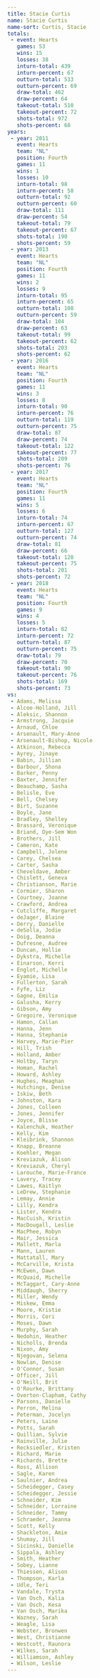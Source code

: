 ```yaml
---
title: Stacie Curtis
name: Stacie Curtis
name-sort: Curtis, Stacie
totals:
 - event: Hearts
   games: 53
   wins: 15
   losses: 38
   inturn-total: 439
   inturn-percent: 67
   outturn-total: 533
   outturn-percent: 69
   draw-total: 462
   draw-percent: 64
   takeout-total: 510
   takeout-percent: 72
   shots-total: 972
   shots-percent: 68
years:
 - year: 2011
   event: Hearts
   team: "NL"
   position: Fourth
   games: 11
   wins: 1
   losses: 10
   inturn-total: 98
   inturn-percent: 58
   outturn-total: 92
   outturn-percent: 60
   draw-total: 111
   draw-percent: 54
   takeout-total: 79
   takeout-percent: 67
   shots-total: 190
   shots-percent: 59
 - year: 2013
   event: Hearts
   team: "NL"
   position: Fourth
   games: 11
   wins: 2
   losses: 9
   inturn-total: 95
   inturn-percent: 65
   outturn-total: 108
   outturn-percent: 59
   draw-total: 104
   draw-percent: 63
   takeout-total: 99
   takeout-percent: 62
   shots-total: 203
   shots-percent: 62
 - year: 2016
   event: Hearts
   team: "NL"
   position: Fourth
   games: 11
   wins: 3
   losses: 8
   inturn-total: 90
   inturn-percent: 76
   outturn-total: 119
   outturn-percent: 75
   draw-total: 87
   draw-percent: 74
   takeout-total: 122
   takeout-percent: 77
   shots-total: 209
   shots-percent: 76
 - year: 2017
   event: Hearts
   team: "NL"
   position: Fourth
   games: 11
   wins: 5
   losses: 6
   inturn-total: 74
   inturn-percent: 67
   outturn-total: 127
   outturn-percent: 74
   draw-total: 81
   draw-percent: 66
   takeout-total: 120
   takeout-percent: 75
   shots-total: 201
   shots-percent: 72
 - year: 2018
   event: Hearts
   team: "NL"
   position: Fourth
   games: 9
   wins: 4
   losses: 5
   inturn-total: 82
   inturn-percent: 72
   outturn-total: 87
   outturn-percent: 75
   draw-total: 79
   draw-percent: 70
   takeout-total: 90
   takeout-percent: 76
   shots-total: 169
   shots-percent: 73
vs:
 - Adams, Melissa
 - Alcoe-Holland, Jill
 - Aleksic, Shannon
 - Armstrong, Jacquie
 - Arnaud, Chloe
 - Arsenault, Mary-Anne
 - Arsenault-Bishop, Nicole
 - Atkinson, Rebecca
 - Ayrey, Jinaye
 - Babin, Jillian
 - Barbour, Shona
 - Barker, Penny
 - Baxter, Jennifer
 - Beauchamp, Sasha
 - Belisle, Eve
 - Bell, Chelsey
 - Birt, Suzanne
 - Boyle, Jane
 - Bradley, Shelley
 - Brassard, Veronique
 - Briand, Oye-Sem Won
 - Brothers, Jill
 - Cameron, Kate
 - Campbell, Jolene
 - Carey, Chelsea
 - Carter, Sasha
 - Cheveldave, Amber
 - Chislett, Geneva
 - Christianson, Marie
 - Cormier, Sharon
 - Courtney, Joanne
 - Crawford, Andrea
 - Cutcliffe, Margaret
 - deJager, Blaine
 - Derry, Danielle
 - deSolla, Jodie
 - Doig, Deanna
 - Dufresne, Audree
 - Duncan, Hollie
 - Dykstra, Michelle
 - Einarson, Kerri
 - Englot, Michelle
 - Eyamie, Lisa
 - Fullerton, Sarah
 - Fyfe, Liz
 - Gagne, Emilia
 - Galusha, Kerry
 - Gibson, Amy
 - Gregoire, Veronique
 - Hamon, Callan
 - Hanna, Jenn
 - Hanna, Stephanie
 - Harvey, Marie-Pier
 - Hill, Trish
 - Holland, Amber
 - Holtby, Taryn
 - Homan, Rachel
 - Howard, Ashley
 - Hughes, Meaghan
 - Hutchings, Denise
 - Iskiw, Beth
 - Johnston, Kara
 - Jones, Colleen
 - Jones, Jennifer
 - Joyce, Blisse
 - Kalenchuk, Heather
 - Kelly, Kim
 - Kleibrink, Shannon
 - Knapp, Breanne
 - Koehler, Megan
 - Kreviazuk, Alison
 - Kreviazuk, Cheryl
 - Larouche, Marie-France
 - Lavery, Tracey
 - Lawes, Kaitlyn
 - LeDrew, Stephanie
 - Lemay, Annie
 - Lilly, Kendra
 - Lister, Kendra
 - MacCuish, Kristin
 - MacDougall, Leslie
 - MacPhee, Robyn
 - Mair, Jessica
 - Mallett, Marla
 - Mann, Lauren
 - Mattatall, Mary
 - McCarville, Krista
 - McEwen, Dawn
 - McQuaid, Michelle
 - McTaggart, Cary-Anne
 - Middaugh, Sherry
 - Miller, Wendy
 - Miskew, Emma
 - Moore, Kristie
 - Morris, Cori
 - Moses, Dawn
 - Murphy, Sarah
 - Nedohin, Heather
 - Nicholls, Brenda
 - Nixon, Amy
 - Njegovan, Selena
 - Nowlan, Denise
 - O'Connor, Susan
 - Officer, Jill
 - O'Neill, Brit
 - O'Rourke, Brittany
 - Overton-Clapham, Cathy
 - Parsons, Danielle
 - Perron, Melina
 - Peterman, Jocelyn
 - Peters, Laine
 - Potts, Sarah
 - Quillian, Sylvie
 - Rainville, Julie
 - Recksiedler, Kristen
 - Richard, Marie
 - Richards, Brette
 - Ross, Allison
 - Sagle, Karen
 - Saulnier, Andrea
 - Scheidegger, Casey
 - Scheidegger, Jessie
 - Schneider, Kim
 - Schneider, Lorraine
 - Schneider, Tammy
 - Schraeder, Jeanna
 - Scott, Kelly
 - Shackleton, Amie
 - Shumay, Jill
 - Sicinski, Danielle
 - Sippala, Ashley
 - Smith, Heather
 - Sobey, Lianne
 - Thiessen, Alison
 - Thompson, Karla
 - Udle, Teri
 - Vandale, Trysta
 - Van Osch, Kalia
 - Van Osch, Kesa
 - Van Osch, Marika
 - Wazney, Sarah
 - Weagle, Lisa
 - Webster, Bronwen
 - West, Christianne
 - Westcott, Raunora
 - Wilkes, Sarah
 - Williamson, Ashley
 - Wilson, Leslie
---
```

